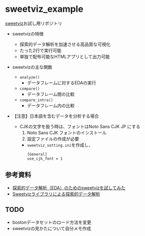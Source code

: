 # sweetviz_example
[sweetviz](https://github.com/fbdesignpro/sweetviz)お試し用リポジトリ

- sweetvizの特徴
  - 探索的データ解析を加速させる高品質な可視化
  - たった2行で実行可能
  - 単独で配布可能なHTMLアプリとして出力可能

- sweetvizの主な関数
  - `analyze()`
    - データフレームに対するEDAの実行
  - `compare()`
    - データフレーム間の比較
  - `compare_intra()`
    - データフレーム内の比較

- 【注意】日本語を含むデータを分析する場合
  - CJKの文字を扱う時は、フォントはNoto Sans CJK JP にする
    1. Noto Sans CJK フォントのインストール
    2. 設定ファイルの作成が必要
      - `sweetviz_setting.ini`を作成し、
        ```
        [General]
        use_cjk_font = 1
        ```

## 参考資料
- [探索的データ解析（EDA）のためのsweetvizを試してみた](https://qiita.com/DS27/items/178416f5ccf3a86db4e6)
- [Sweetvizライブラリによる探索的データ解析](https://mana.bi/wiki.cgi?page=Sweetviz%A5%E9%A5%A4%A5%D6%A5%E9%A5%EA%A4%CB%A4%E8%A4%EB%C3%B5%BA%F7%C5%AA%A5%C7%A1%BC%A5%BF%B2%F2%C0%CF)

## TODO
- bostonデータセットのロード方法を変更
- sweetvizの見かたについて自分メモ作成


